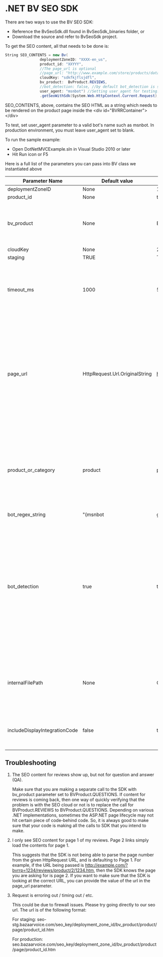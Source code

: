 .NET BV SEO SDK
================

There are two ways to use the BV SEO SDK: 
 - Reference the BvSeoSdk.dll found in BvSeoSdk_binaries folder, or 
 - Download the source and refer to BvSeoSdk project. 

To get the SEO content, all that needs to be done is:

```c#
String SEO_CONTENTS = new Bv(
                deploymentZoneID: "XXXX-en_us",
                product_id: "XXYYY", 
                //The page_url is optional
                //page_url: "http://www.example.com/store/products/data-gen-696yl2lg1kurmqxn88fqif5y2/",
                cloudKey: "sdkfkjflsjdfl", 
                bv_product:  BvProduct.REVIEWS, 
                //bot_detection: false, //by default bot_detection is set to true
                user_agent: "msnbot") //Setting user_agent for testing. Leave this blank in production.
                .getSeoWithSdk(System.Web.HttpContext.Current.Request);

```
SEO_CONTENTS, above, contains the SEO HTML as a string which needs to be rendered on the product page inside the \<div id="BVRRContainer">\</div> 

To test, set user_agent parameter to a valid bot's name such as msnbot. In production environment, you must leave user_agent set to blank.

To run the sample example:
- Open DotNetMVCExample.sln in Visual Studio 2010 or later
- Hit Run icon or F5

Here is a full list of the parameters you can pass into BV class we instantiated above


Parameter Name | Default value | Example Value(s) | Required | Notes
------------ | ------------- | ------------ | ------------ | ------------
deploymentZoneID |  None | 1234-en_us | Yes | |
product_id |  None | test1 | Yes | |
bv_product | None | BvProduct.REVIEWS | Yes | Use BvProduct enum that comes with the BvSeoSdk dll. |
cloudKey |  None | 2b1d0e3b86ffa60cb2079dea11135c1e | Yes | |
staging |  TRUE | TRUE or FALSE | No | |
timeout_ms | 1000 | 500 | No | Integer in ms. Determines how much time the request will be given before timing out. 
page_url | HttpRequest.Url.OriginalString |  http://www.example.com/pdp/test1 | No | If a current URL is not provided the current page URL will be used instead.  You will want to provide the URL if you use query parameters or # in your URLs that you don't want Google to index. |
product_or_category | product | product, category | No | Reviews will always have this value set to product.  Used only for questions that can be submitted against a category or product. |
bot_regex_string | "(msnbot|googlebot|teoma|bingbot|yandexbot|yahoo)" | No | any regex valid expression | Regular expression used to determine whether or not the current request is a bot (checking against user agent header) |
bot_detection | true | true, false | No | Flag used to determine if bot detection is required. If set to false, it will always return the SEO content; otherwise, it will only return SEO contents when a bot is detected in the user agent. Default value is true. |
internalFilePath | None | C:\bv_seotools | No | This is the base folder of the downloaded zip file, if you do not wish to use the cloud content. |
includeDisplayIntegrationCode | false | true, false | No | Setting this to false will not include BV.ui js call in the response.

Troubleshooting
----------------

1. The SEO content for reviews show up, but not for question and answer (QA).
   
   Make sure that you are making a separate call to the SDK with bv_product parameter set to BVProduct.QUESTIONS. If content for reviews is coming back, then one way of quickly verifying that the problem is with the SEO cloud or not is to replace the call for BVProduct.REVIEWS to BVProduct.QUESTIONS. Depending on various .NET implementations, sometimes the ASP.NET page lifecycle may not hit certain piece of code-behind code. So, it is always good to make sure that your code is making all the calls to SDK that you intend to make. 

2. I only see SEO content for page 1 of my reviews. Page 2 links simply load the contents for page 1.
   
   This suggests that the SDK is not being able to parse the page number from the given HttpRequest URL, and is defaulting to Page 1. For example, if the URL being passed is http://example.com/?bvrrp=1234/reviews/product/2/1234.htm, then the SDK knows the page you are asking for is page 2. If you want to make sure that the SDK is looking at the correct URL, you can provide the value of the url in the page_url parameter.

3. Request is erroring out / timing out / etc.
   
   This could be due to firewall issues. Please try going directly to our seo url. The url is of the following format: 
   
   For staging: seo-stg.bazaarvoice.com/seo_key/deployment_zone_id/bv_product/product/page/product_id.htm
   
   For production: seo.bazaarvoice.com/seo_key/deployment_zone_id/bv_product/product/page/product_id.htm
   
